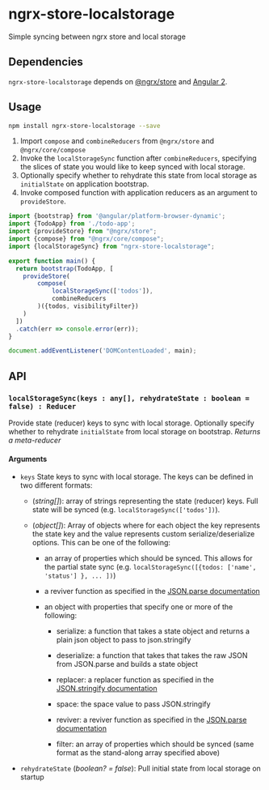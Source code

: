 # ngrx-store-localstorage
Simple syncing between ngrx store and local storage

## Dependencies
`ngrx-store-localstorage` depends on [@ngrx/store](https://github.com/ngrx/store) and [Angular 2](https://github.com/angular/angular).

## Usage
```bash
npm install ngrx-store-localstorage --save
```
1. Import `compose` and `combineReducers` from `@ngrx/store` and `@ngrx/core/compose`
2. Invoke the `localStorageSync` function after `combineReducers`, specifying the slices of state you would like to keep synced with local storage.
3. Optionally specify whether to rehydrate this state from local storage as `initialState` on application bootstrap.
4. Invoke composed function with application reducers as an argument to `provideStore`.

```ts
import {bootstrap} from '@angular/platform-browser-dynamic';
import {TodoApp} from './todo-app';
import {provideStore} from "@ngrx/store";
import {compose} from "@ngrx/core/compose";
import {localStorageSync} from "ngrx-store-localstorage";

export function main() {
  return bootstrap(TodoApp, [
    provideStore(
        compose(
            localStorageSync(['todos']),
            combineReducers
        )({todos, visibilityFilter})
    )
  ])
  .catch(err => console.error(err));
}

document.addEventListener('DOMContentLoaded', main);
```

## API
### `localStorageSync(keys : any[], rehydrateState : boolean = false) : Reducer`
Provide state (reducer) keys to sync with local storage. Optionally specify whether to rehydrate `initialState` from local storage on bootstrap.
*Returns a meta-reducer*

#### Arguments
* `keys` State keys to sync with local storage. The keys can be defined in two different formats:
    * \(*string[]*): array of strings representing the state (reducer) keys. Full state will be synced (e.g. `localStorageSync(['todos'])`).

    * \(*object[]*): Array of objects where for each object the key represents the state key and the value represents custom serialize/deserialize options.  This can be one of the following:

        * an array of properties which should be synced. This allows for the partial state sync (e.g. `localStorageSync([{todos: ['name', 'status'] }, ... ])`)

        * a reviver function as specified in the [JSON.parse documentation](https://developer.mozilla.org/en-US/docs/Web/JavaScript/Reference/Global_Objects/JSON/parse)

        * an object with properties that specify one or more of the following:

            * serialize: a function that takes a state object and returns a plain json object to pass to json.stringify

            * deserialize: a function that takes that takes the raw JSON from JSON.parse and builds a state object

            * replacer: a replacer function as specified in the [JSON.stringify documentation](https://developer.mozilla.org/en-US/docs/Web/JavaScript/Reference/Global_Objects/JSON/stringify)

            * space: the space value to pass JSON.stringify

            * reviver: a reviver function as specified in the [JSON.parse documentation](https://developer.mozilla.org/en-US/docs/Web/JavaScript/Reference/Global_Objects/JSON/parse)

            * filter: an array of properties which should be synced (same format as the stand-along array specified above)            

* `rehydrateState` \(*boolean? = false*): Pull initial state from local storage on startup
